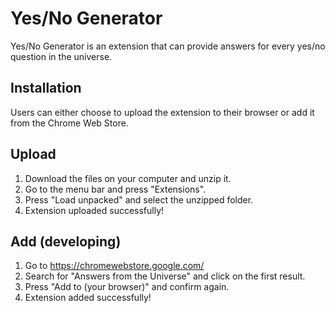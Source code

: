 # Yes/No Generator
Yes/No Generator is an extension that can provide answers for every yes/no question in the universe.

## Installation
Users can either choose to upload the extension to their browser or add it from the Chrome Web Store.

## Upload
1. Download the files on your computer and unzip it.
2. Go to the menu bar and press "Extensions".
3. Press "Load unpacked" and select the unzipped folder.
4. Extension uploaded successfully!

## Add (developing)
1. Go to https://chromewebstore.google.com/
2. Search for "Answers from the Universe" and click on the first result.
3. Press "Add to (your browser)" and confirm again.
4. Extension added successfully!
